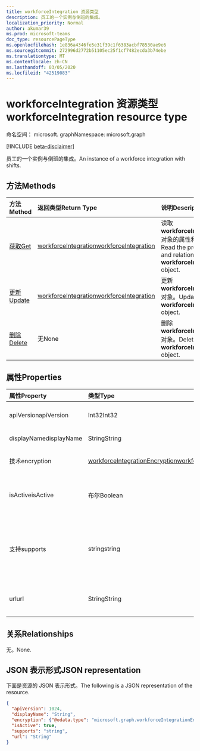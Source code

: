 ```yaml
---
title: workforceIntegration 资源类型
description: 员工的一个实例与倒班的集成。
localization_priority: Normal
author: akumar39
ms.prod: microsoft-teams
doc_type: resourcePageType
ms.openlocfilehash: 1e836a4346fe5e31f39c1f6383acbf78530ae9e6
ms.sourcegitcommit: 272996d2772b51105ec25f1cf7482ecda3b74ebe
ms.translationtype: MT
ms.contentlocale: zh-CN
ms.lasthandoff: 03/05/2020
ms.locfileid: "42519083"
---
```

# <a name="workforceintegration-resource-type"></a><span data-ttu-id="972c0-103">workforceIntegration 资源类型</span><span class="sxs-lookup"><span data-stu-id="972c0-103">workforceIntegration resource type</span></span>

<span data-ttu-id="972c0-104">命名空间： microsoft. graph</span><span class="sxs-lookup"><span data-stu-id="972c0-104">Namespace: microsoft.graph</span></span>

[!INCLUDE [beta-disclaimer](../../includes/beta-disclaimer.md)]

<span data-ttu-id="972c0-105">员工的一个实例与倒班的集成。</span><span class="sxs-lookup"><span data-stu-id="972c0-105">An instance of a workforce integration with shifts.</span></span>

## <a name="methods"></a><span data-ttu-id="972c0-106">方法</span><span class="sxs-lookup"><span data-stu-id="972c0-106">Methods</span></span>

| <span data-ttu-id="972c0-107">方法</span><span class="sxs-lookup"><span data-stu-id="972c0-107">Method</span></span>       | <span data-ttu-id="972c0-108">返回类型</span><span class="sxs-lookup"><span data-stu-id="972c0-108">Return Type</span></span> | <span data-ttu-id="972c0-109">说明</span><span class="sxs-lookup"><span data-stu-id="972c0-109">Description</span></span> |
|:-------------|:------------|:------------|
| [<span data-ttu-id="972c0-110">获取</span><span class="sxs-lookup"><span data-stu-id="972c0-110">Get</span></span>](../api/workforceintegration-get.md) | [<span data-ttu-id="972c0-111">workforceIntegration</span><span class="sxs-lookup"><span data-stu-id="972c0-111">workforceIntegration</span></span>](workforceintegration.md) | <span data-ttu-id="972c0-112">读取**workforceIntegration**对象的属性和关系。</span><span class="sxs-lookup"><span data-stu-id="972c0-112">Read the properties and relationships of a **workforceIntegration** object.</span></span> |
| [<span data-ttu-id="972c0-113">更新</span><span class="sxs-lookup"><span data-stu-id="972c0-113">Update</span></span>](../api/workforceintegration-update.md) | [<span data-ttu-id="972c0-114">workforceIntegration</span><span class="sxs-lookup"><span data-stu-id="972c0-114">workforceIntegration</span></span>](workforceintegration.md) | <span data-ttu-id="972c0-115">更新**workforceIntegration**对象。</span><span class="sxs-lookup"><span data-stu-id="972c0-115">Update a **workforceIntegration** object.</span></span> |
| [<span data-ttu-id="972c0-116">删除</span><span class="sxs-lookup"><span data-stu-id="972c0-116">Delete</span></span>](../api/workforceintegration-delete.md) | <span data-ttu-id="972c0-117">无</span><span class="sxs-lookup"><span data-stu-id="972c0-117">None</span></span> | <span data-ttu-id="972c0-118">删除**workforceIntegration**对象。</span><span class="sxs-lookup"><span data-stu-id="972c0-118">Delete a **workforceIntegration** object.</span></span> |

## <a name="properties"></a><span data-ttu-id="972c0-119">属性</span><span class="sxs-lookup"><span data-stu-id="972c0-119">Properties</span></span>

| <span data-ttu-id="972c0-120">属性</span><span class="sxs-lookup"><span data-stu-id="972c0-120">Property</span></span>     | <span data-ttu-id="972c0-121">类型</span><span class="sxs-lookup"><span data-stu-id="972c0-121">Type</span></span>        | <span data-ttu-id="972c0-122">说明</span><span class="sxs-lookup"><span data-stu-id="972c0-122">Description</span></span> |
|:-------------|:------------|:------------|
|<span data-ttu-id="972c0-123">apiVersion</span><span class="sxs-lookup"><span data-stu-id="972c0-123">apiVersion</span></span>|<span data-ttu-id="972c0-124">Int32</span><span class="sxs-lookup"><span data-stu-id="972c0-124">Int32</span></span>|<span data-ttu-id="972c0-125">回调 URL 的 API 版本。</span><span class="sxs-lookup"><span data-stu-id="972c0-125">API version for the call back URL.</span></span> <span data-ttu-id="972c0-126">从1开始。</span><span class="sxs-lookup"><span data-stu-id="972c0-126">Start with 1.</span></span>|
|<span data-ttu-id="972c0-127">displayName</span><span class="sxs-lookup"><span data-stu-id="972c0-127">displayName</span></span>|<span data-ttu-id="972c0-128">String</span><span class="sxs-lookup"><span data-stu-id="972c0-128">String</span></span>|<span data-ttu-id="972c0-129">劳动力集成的名称。</span><span class="sxs-lookup"><span data-stu-id="972c0-129">Name of the workforce integration.</span></span>|
|<span data-ttu-id="972c0-130">技术</span><span class="sxs-lookup"><span data-stu-id="972c0-130">encryption</span></span>|[<span data-ttu-id="972c0-131">workforceIntegrationEncryption</span><span class="sxs-lookup"><span data-stu-id="972c0-131">workforceIntegrationEncryption</span></span>](workforceintegrationencryption.md)|<span data-ttu-id="972c0-132">劳动力集成加密资源。</span><span class="sxs-lookup"><span data-stu-id="972c0-132">The workforce integration encryption resource.</span></span>|
|<span data-ttu-id="972c0-133">isActive</span><span class="sxs-lookup"><span data-stu-id="972c0-133">isActive</span></span>|<span data-ttu-id="972c0-134">布尔</span><span class="sxs-lookup"><span data-stu-id="972c0-134">Boolean</span></span>|<span data-ttu-id="972c0-135">指示此劳动力集成当前是否处于活动状态且可用。</span><span class="sxs-lookup"><span data-stu-id="972c0-135">Indicates whether this workforce integration is currently active and available.</span></span>|
|<span data-ttu-id="972c0-136">支持</span><span class="sxs-lookup"><span data-stu-id="972c0-136">supports</span></span>|<span data-ttu-id="972c0-137">string</span><span class="sxs-lookup"><span data-stu-id="972c0-137">string</span></span>| <span data-ttu-id="972c0-138">可能的值为`none`： `shift`、 `swapRequest`、 `openshift` `openShiftRequest`、、`userShiftPreferences`</span><span class="sxs-lookup"><span data-stu-id="972c0-138">Possible values are: `none`, `shift`, `swapRequest`, `openshift`, `openShiftRequest`, `userShiftPreferences`</span></span>|
|<span data-ttu-id="972c0-139">url</span><span class="sxs-lookup"><span data-stu-id="972c0-139">url</span></span>|<span data-ttu-id="972c0-140">String</span><span class="sxs-lookup"><span data-stu-id="972c0-140">String</span></span>| <span data-ttu-id="972c0-141">劳动力集成 URL，用于从班次服务进行回调。</span><span class="sxs-lookup"><span data-stu-id="972c0-141">Workforce Integration URL for callbacks from the shift service.</span></span>|

## <a name="relationships"></a><span data-ttu-id="972c0-142">关系</span><span class="sxs-lookup"><span data-stu-id="972c0-142">Relationships</span></span>

<span data-ttu-id="972c0-143">无。</span><span class="sxs-lookup"><span data-stu-id="972c0-143">None.</span></span>

## <a name="json-representation"></a><span data-ttu-id="972c0-144">JSON 表示形式</span><span class="sxs-lookup"><span data-stu-id="972c0-144">JSON representation</span></span>

<span data-ttu-id="972c0-145">下面是资源的 JSON 表示形式。</span><span class="sxs-lookup"><span data-stu-id="972c0-145">The following is a JSON representation of the resource.</span></span>

<!-- {
  "blockType": "resource",
  "optionalProperties": [

  ],
  "@odata.type": "microsoft.graph.workforceIntegration",
  "baseType": ""
}-->

```json
{
  "apiVersion": 1024,
  "displayName": "String",
  "encryption": {"@odata.type": "microsoft.graph.workforceIntegrationEncryption"},
  "isActive": true,
  "supports": "string",
  "url": "String"
}
```

<!-- uuid: 16cd6b66-4b1a-43a1-adaf-3a886856ed98
2019-02-04 14:57:30 UTC -->
<!-- {
  "type": "#page.annotation",
  "description": "workforceIntegration resource",
  "keywords": "",
  "section": "documentation",
  "tocPath": ""
}-->
